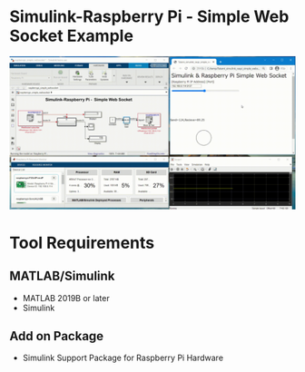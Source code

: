 # Simulink-Raspberry Pi -  Simple Web Socket Example

![SimulinkRaspoWebSocketDemo](img/simulink_raspi_websocket.gif)

# Tool Requirements
## MATLAB/Simulink
- MATLAB 2019B or later
- Simulink
## Add on Package
- Simulink Support Package for Raspberry Pi Hardware

